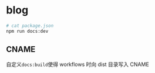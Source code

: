 # blog

```sh
# cat package.json
npm run docs:dev
```

## CNAME

<!-- package.json -->

自定义`docs:build`使得 workflows 时向 dist 目录写入 CNAME
